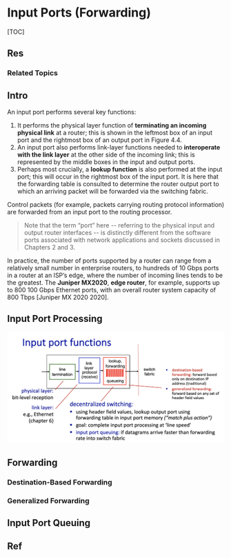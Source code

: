 # Input Ports (Forwarding)

[TOC]



## Res
### Related Topics



## Intro
An input port performs several key functions:
1. It performs the physical layer function of **terminating an incoming physical link** at a router; this is shown in the leftmost box of an input port and the rightmost box of an output port in Figure 4.4. 
2. An input port also performs link-layer functions needed to **interoperate with the link layer** at the other side of the incoming link; this is represented by the middle boxes in the input and output ports. 
3. Perhaps most crucially, a **lookup function** is also performed at the input port; this will occur in the rightmost box of the input port. It is here that the forwarding table is consulted to determine the router output port to which an arriving packet will be forwarded via the switching fabric.

Control packets (for example, packets carrying routing protocol information) are forwarded from an input port to the routing processor.

> Note that the term “port” here -- referring to the physical input and output router interfaces -- is distinctly different from the software ports associated with network applications and sockets discussed in Chapters 2 and 3. 

In practice, the number of ports supported by a router can range from a relatively small number in enterprise routers, to hundreds of 10 Gbps ports in a router at an ISP’s edge, where the number of incoming lines tends to be the greatest. The **Juniper MX2020**, **edge router**, for example, supports up to 800 100 Gbps Ethernet ports, with an overall router system capacity of 800 Tbps [Juniper MX 2020 2020].



## Input Port Processing

![](../../../../../../../Assets/Pics/Screenshot%202023-05-10%20at%208.26.04%20AM.png)


## Forwarding
### Destination-Based Forwarding


### Generalized Forwarding


## Input Port Queuing


## Ref

